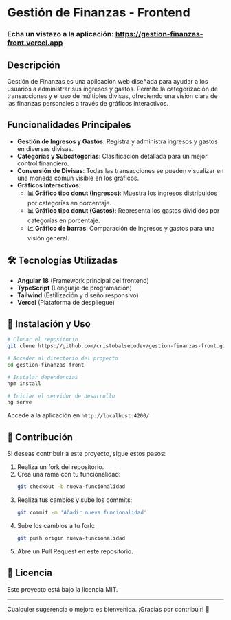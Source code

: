 # Gestión de Finanzas - Frontend

### Echa un vistazo a la aplicación: https://gestion-finanzas-front.vercel.app

## Descripción
Gestión de Finanzas es una aplicación web diseñada para ayudar a los usuarios a administrar sus ingresos y gastos. Permite la categorización de transacciones y el uso de múltiples divisas, ofreciendo una visión clara de las finanzas personales a través de gráficos interactivos.

## Funcionalidades Principales
- **Gestión de Ingresos y Gastos**: Registra y administra ingresos y gastos en diversas divisas.
- **Categorías y Subcategorías**: Clasificación detallada para un mejor control financiero.
- **Conversión de Divisas**: Todas las transacciones se pueden visualizar en una moneda común visible en los gráficos.
- **Gráficos Interactivos**:
  - **📊 Gráfico tipo donut (Ingresos)**: Muestra los ingresos distribuidos por categorías en porcentaje.
  - **📊 Gráfico tipo donut (Gastos)**: Representa los gastos divididos por categorías en porcentaje.
  - **📈 Gráfico de barras**: Comparación de ingresos y gastos para una visión general.

## 🛠 Tecnologías Utilizadas
- **Angular 18** (Framework principal del frontend)
- **TypeScript** (Lenguaje de programación)
- **Tailwind** (Estilización y diseño responsivo)
- **Vercel** (Plataforma de despliegue)

## 🚀 Instalación y Uso
```bash
# Clonar el repositorio
git clone https://github.com/cristobalsecodev/gestion-finanzas-front.git

# Acceder al directorio del proyecto
cd gestion-finanzas-front

# Instalar dependencias
npm install

# Iniciar el servidor de desarrollo
ng serve
```
Accede a la aplicación en `http://localhost:4200/`

## 🤝 Contribución
Si deseas contribuir a este proyecto, sigue estos pasos:
1. Realiza un fork del repositorio.
2. Crea una rama con tu funcionalidad:
   ```bash
   git checkout -b nueva-funcionalidad
   ```
3. Realiza tus cambios y sube los commits:
   ```bash
   git commit -m 'Añadir nueva funcionalidad'
   ```
4. Sube los cambios a tu fork:
   ```bash
   git push origin nueva-funcionalidad
   ```
5. Abre un Pull Request en este repositorio.

## 📜 Licencia
Este proyecto está bajo la licencia MIT.

---
Cualquier sugerencia o mejora es bienvenida. ¡Gracias por contribuir! 🚀

